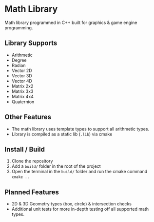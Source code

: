 # Math Library
Math library programmed in C++ built for graphics & game engine programming.

## Library Supports
- Arithmetic
- Degree
- Radian
- Vector 2D
- Vector 3D
- Vector 4D
- Matrix 2x2
- Matrix 3x3
- Matrix 4x4
- Quaternion

## Other Features
- The math library uses template types to support all arithmetic types.
- Library is compiled as a static lib (`.lib`) via cmake

## Install / Build
1. Clone the repository
2. Add a `build/` folder in the root of the project
3. Open the terminal in the `build/` folder and run the cmake command `cmake ..`

## Planned Features
- 2D & 3D Geometry types (box, circle) & intersection checks
- Additional unit tests for more in-depth testing off all supported math types.
